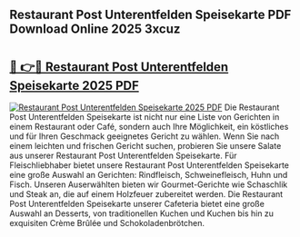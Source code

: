## Restaurant Post Unterentfelden Speisekarte PDF Download Online 2025 3xcuz

# <h2><a href="http://gcb56bk.nevu.top/?p=Restaurant+Post+Unterentfelden+Speisekarte">🔗 👉🔴 Restaurant Post Unterentfelden Speisekarte 2025 PDF</a></h2>

[![Restaurant Post Unterentfelden Speisekarte 2025 PDF](https://i.imgur.com/dBaPXMq.png)](http://gcb56bk.nevu.top/?p=Restaurant+Post+Unterentfelden+Speisekarte)
Die Restaurant Post Unterentfelden Speisekarte ist nicht nur eine Liste von Gerichten in einem Restaurant oder Café, sondern auch Ihre Möglichkeit, ein köstliches und für Ihren Geschmack geeignetes Gericht zu wählen. Wenn Sie nach einem leichten und frischen Gericht suchen, probieren Sie unsere Salate aus unserer Restaurant Post Unterentfelden Speisekarte. Für Fleischliebhaber bietet unsere Restaurant Post Unterentfelden Speisekarte eine große Auswahl an Gerichten: Rindfleisch, Schweinefleisch, Huhn und Fisch. Unseren Auserwählten bieten wir Gourmet-Gerichte wie Schaschlik und Steak an, die auf einem Holzfeuer zubereitet werden. Die Restaurant Post Unterentfelden Speisekarte unserer Cafeteria bietet eine große Auswahl an Desserts, von traditionellen Kuchen und Kuchen bis hin zu exquisiten Crème Brûlée und Schokoladenbrötchen.
